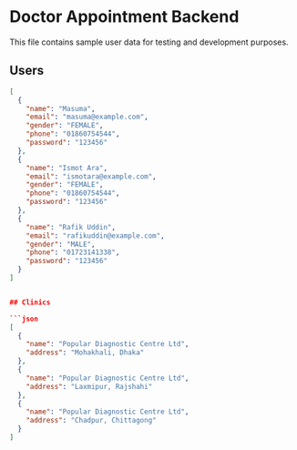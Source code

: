 # Doctor Appointment Backend

This file contains sample user data for testing and development purposes.

## Users

```json
[
  {
    "name": "Masuma",
    "email": "masuma@example.com",
    "gender": "FEMALE",
    "phone": "01860754544",
    "password": "123456"
  },
  {
    "name": "Ismot Ara",
    "email": "ismotara@example.com",
    "gender": "FEMALE",
    "phone": "01860754544",
    "password": "123456"
  },
  {
    "name": "Rafik Uddin",
    "email": "rafikuddin@example.com",
    "gender": "MALE",
    "phone": "01723141338",
    "password": "123456"
  }
]


## Clinics

```json
[
  {
    "name": "Popular Diagnostic Centre Ltd",
    "address": "Mohakhali, Dhaka"
  },
  {
    "name": "Popular Diagnostic Centre Ltd",
    "address": "Laxmipur, Rajshahi"
  },
  {
    "name": "Popular Diagnostic Centre Ltd",
    "address": "Chadpur, Chittagong"
  }
]
```